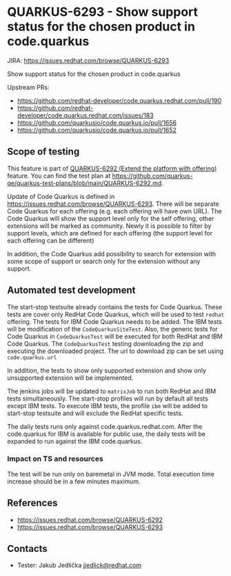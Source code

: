 # QUARKUS-6293 - Show support status for the chosen product in code.quarkus

JIRA: https://issues.redhat.com/browse/QUARKUS-6293

Show support status for the chosen product in code.quarkus

Upstream PRs:
- https://github.com/redhat-developer/code.quarkus.redhat.com/pull/190
- https://github.com/redhat-developer/code.quarkus.redhat.com/issues/183
- https://github.com/quarkusio/code.quarkus.io/pull/1656
- https://github.com/quarkusio/code.quarkus.io/pull/1652

## Scope of testing

This feature is part of [QUARKUS-6292 (Extend the platform with offering)](https://issues.redhat.com/browse/QUARKUS-6292) feature.
You can find the test plan at https://github.com/quarkus-qe/quarkus-test-plans/blob/main/QUARKUS-6292.md.

Update of Code Quarkus is defined in https://issues.redhat.com/browse/QUARKUS-6293.
There will be separate Code Quarkus for each offering (e.g. each offering will have own URL).
The Code Quarkus will show the support level only for the self offering, other extensions will be marked as community.
Newly it is possible to filter by support levels, which are defined for each offering (the support level for each offering can be different)

In addition, the Code Quarkus add possibility to search for extension with some scope of support or search only for the extension without any support.


## Automated test development

The start-stop testsuite already contains the tests for Code Quarkus.
These tests are cover only RedHat Code Quarkus, which will be used to test `redhat` offering.
The tests for IBM Code Quarkus needs to be added.
The IBM tests will be modification of the `CodeQuarkusSiteTest`.
Also, the generic tests for Code Quarkus in `CodeQuarkusTest` will be executed for both RedHat and IBM Code Quarkus.
The `CodeQuarkusTest` testing downloading the zip and executing the downloaded project.
The url to download zip can be set using `code.quarkus.url`

In addition, the tests to show only supported extension and show only unsupported extension will be implemented.

The jenkins jobs will be updated to `matrixJob` to run both RedHat and IBM tests simultaneously.
The start-stop profiles will run by default all tests except IBM tests.
To execute IBM tests, the profile `ibm` will be added to start-stop testsuite and will exclude the RedHat specific tests.

The daily tests runs only against code.quarkus.redhat.com.
After the code.quarkus for IBM is available for public use, the daily tests will be expanded to run against the IBM code.quarkus.


### Impact on TS and resources
The test will be run only on baremetal in JVM mode.
Total execution time increase should be in a few minutes maximum.


## References
- https://issues.redhat.com/browse/QUARKUS-6292
- https://issues.redhat.com/browse/QUARKUS-6293

## Contacts
- Tester: Jakub Jedlička <jjedlick@redhat.com>
